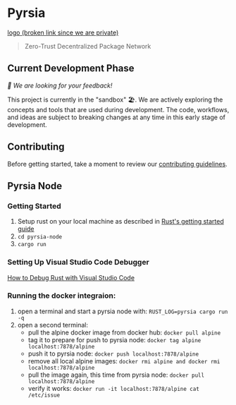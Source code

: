 # Pyrsia

[logo (broken link since we are private)](https://raw.githubusercontent.com/pyrsia/.github/main/images/logo-color.svg)

> Zero-Trust Decentralized Package Network

## Current Development Phase

_📢 We are looking for your feedback!_

This project is currently in the "sandbox" 🏖️. We are actively exploring the concepts and tools that are used during development.
The code, workflows, and ideas are subject to breaking changes at any time in this early stage of development.

## Contributing

Before getting started, take a moment to review our [contributing guidelines](https://github.com/pyrsia/.github/blob/main/contributing.md).

## Pyrsia Node

### Getting Started

1. Setup rust on your local machine as described in [Rust's getting started guide](https://www.rust-lang.org/learn/get-started)
2. `cd pyrsia-node`
3. `cargo run`

### Setting Up Visual Studio Code Debugger

[How to Debug Rust with Visual Studio Code](https://www.forrestthewoods.com/blog/how-to-debug-rust-with-visual-studio-code/)

### Running the docker integraion:

1. open a terminal and start a pyrsia node with: `RUST_LOG=pyrsia cargo run -q`
2. open a second terminal:
   * pull the alpine docker image from docker hub: `docker pull alpine`
   * tag it to prepare for push to pyrsia node: `docker tag alpine localhost:7878/alpine`
   * push it to pyrsia node: `docker push localhost:7878/alpine`
   * remove all local alpine images: `docker rmi alpine and docker rmi localhost:7878/alpine`
   * pull the image again, this time from pyrsia node: `docker pull localhost:7878/alpine`
   * verify it works: `docker run -it localhost:7878/alpine cat /etc/issue`
